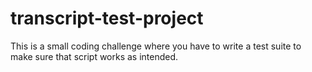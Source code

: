 # transcript-test-project
This is a small coding challenge where you have to write a test suite to make sure that script works as intended.
